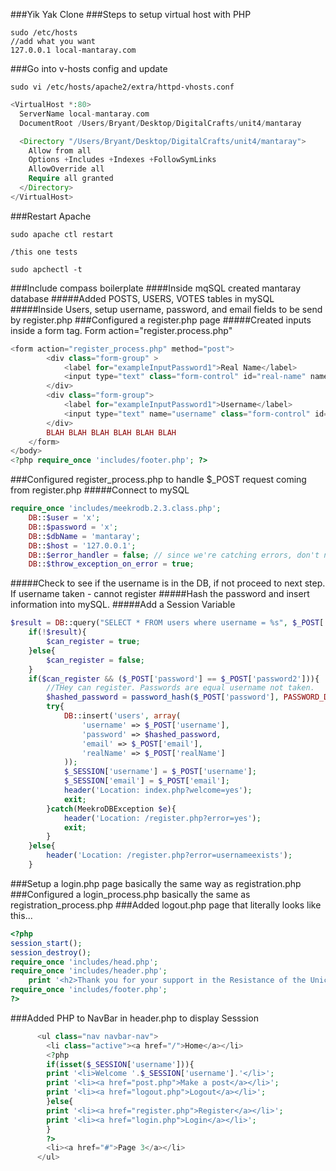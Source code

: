###Yik Yak Clone
###Steps to setup virtual host with PHP
```
sudo /etc/hosts
//add what you want
127.0.0.1 local-mantaray.com
```
###Go into v-hosts config and update
```
sudo vi /etc/hosts/apache2/extra/httpd-vhosts.conf
```
```php
<VirtualHost *:80>
  ServerName local-mantaray.com
  DocumentRoot /Users/Bryant/Desktop/DigitalCrafts/unit4/mantaray

  <Directory "/Users/Bryant/Desktop/DigitalCrafts/unit4/mantaray">
    Allow from all
    Options +Includes +Indexes +FollowSymLinks
    AllowOverride all
    Require all granted
  </Directory>
</VirtualHost>
```
###Restart Apache
```
sudo apache ctl restart

/this one tests

sudo apchectl -t
```
###Include compass boilerplate
####Inside mqSQL created mantaray database
#####Added POSTS, USERS, VOTES tables in mySQL
#####Inside Users, setup username, password, and email fields to be send by register.php
###Configured a register.php page
#####Created inputs inside a form tag. Form action="register.process.php"
```php
<form action="register_process.php" method="post">
		<div class="form-group" >
			<label for="exampleInputPassword1">Real Name</label>
			<input type="text" class="form-control" id="real-name" name="realName" placeholder="John Doe">
		</div>
		<div class="form-group">
			<label for="exampleInputPassword1">Username</label>
			<input type="text" name="username" class="form-control" id="username" placeholder="User Name">
		</div>
		BLAH BLAH BLAH BLAH BLAH BLAH
	</form>
</body>
<?php require_once 'includes/footer.php'; ?>
```
###Configured register_process.php to handle $_POST request coming from register.php
#####Connect to mySQL
```php
require_once 'includes/meekrodb.2.3.class.php';
	DB::$user = 'x';
	DB::$password = 'x';
	DB::$dbName = 'mantaray';
	DB::$host = '127.0.0.1';
	DB::$error_handler = false; // since we're catching errors, don't need error handler
	DB::$throw_exception_on_error = true;	
```
#####Check to see if the username is in the DB, if not proceed to next step. If username taken - cannot register
#####Hash the password and insert information into mySQL.
#####Add a Session Variable
```php
$result = DB::query("SELECT * FROM users where username = %s", $_POST['username']);
	if(!$result){
		$can_register = true;
	}else{
		$can_register = false;
	}
	if($can_register && ($_POST['password'] == $_POST['password2'])){
		//THey can register. Passwords are equal username not taken.
		$hashed_password = password_hash($_POST['password'], PASSWORD_DEFAULT);
		try{
			DB::insert('users', array(
				'username' => $_POST['username'],
				'password' => $hashed_password,
				'email' => $_POST['email'],
				'realName' => $_POST['realName']
			));
			$_SESSION['username'] = $_POST['username'];
			$_SESSION['email'] = $_POST['email'];
			header('Location: index.php?welcome=yes');
			exit;
		}catch(MeekroDBException $e){
			header('Location: /register.php?error=yes');
			exit;
		}
	}else{
		header('Location: /register.php?error=usernameexists');
	}
```
###Setup a login.php page basically the same way as registration.php
###Configured a login_process.php basically the same as registration_process.php
###Added logout.php page that literally looks like this...
```php
<?php
session_start();
session_destroy();
require_once 'includes/head.php';
require_once 'includes/header.php';
	print '<h2>Thank you for your support in the Resistance of the Unicorns</h2>';
require_once 'includes/footer.php';
?>
```
###Added PHP to NavBar in header.php to display Sesssion
```php
      <ul class="nav navbar-nav">
        <li class="active"><a href="/">Home</a></li>
        <?php
        if(isset($_SESSION['username'])){
        print '<li>Welcome '.$_SESSION['username'].'</li>';
        print '<li><a href="post.php">Make a post</a></li>';
        print '<li><a href="logout.php">Logout</a></li>';
        }else{
        print '<li><a href="register.php">Register</a></li>';
        print '<li><a href="login.php">Login</a></li>';
        }
        ?>
        <li><a href="#">Page 3</a></li>
      </ul>
```



